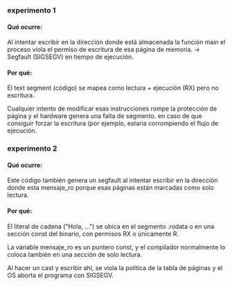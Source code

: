 ### experimento 1
#### Qué ocurre:
Al intentar escribir en la dirección donde está almacenada la función main el proceso viola el permiso de escritura de esa página de memoria.
→ Segfault (SIGSEGV) en tiempo de ejecución.

#### Por qué:
El text segment (código) se mapea como lectura + ejecución (RX) pero no escritura.

Cualquier intento de modificar esas instrucciones rompe la protección de página y el hardware genera una falta de segmento.
en caso de que consiguir forzar la escritura (por ejemplo, estaria corrompiendo el flujo de ejecución.

### experimento 2
#### Qué ocurre:
Este código también genera un segfault al intentar escribir en la dirección donde esta mensaje_ro porque esas páginas están marcadas como solo lectura.

#### Por qué:
El literal de cadena ("Hola, …") se ubica en el segmento .rodata o en una sección const del binario, con permisos RX o únicamente R.

La variable mensaje_ro es un puntero const, y el compilador normalmente lo coloca también en una sección de solo lectura.

Al hacer un cast y escribir ahí, se viola la política de la tabla de páginas y el OS aborta el programa con SIGSEGV.
